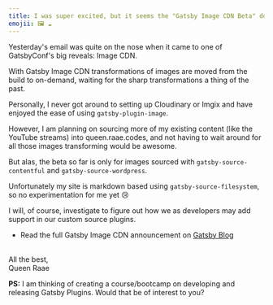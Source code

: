 ```yaml
---
title: I was super excited, but it seems the "Gatsby Image CDN Beta" does not support gatsby-source-filesystem (yet...)
emojii: 🖼 ☁️
---
```


Yesterday's email was quite on the nose when it came to one of GatsbyConf's big reveals: Image CDN.

With Gatsby Image CDN transformations of images are moved from the build to on-demand, waiting for the sharp transformations a thing of the past.

Personally, I never got around to setting up Cloudinary or Imgix and have enjoyed the ease of using `gatsby-plugin-image`.

However, I am planning on sourcing more of my existing content (like the YouTube streams) into queen.raae.codes, and not having to wait around for all those images transforming would be awesome.

But alas, the beta so far is only for images sourced with `gatsby-source-contentful` and `gatsby-source-wordpress`.

Unfortunately my site is markdown based using `gatsby-source-filesystem`, so no experimentation for me yet 😢

I will, of course, investigate to figure out how we as developers may add support in our custom source plugins.

- Read the full Gatsby Image CDN announcement on [Gatsby Blog](https://www.gatsbyjs.com/blog/image-cdn-lightning-fast-image-processing-for-gatsby-cloud/)

&nbsp;  
All the best,  
Queen Raae

**PS:** I am thinking of creating a course/bootcamp on developing and releasing Gatsby Plugins. Would that be of interest to you?
